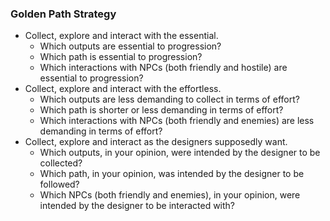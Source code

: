 ### Golden Path Strategy

- Collect, explore and interact with the essential.
    - Which outputs are essential to progression?
    - Which path is essential to progression?
    - Which interactions with NPCs (both friendly and hostile) are essential to progression?
- Collect, explore and interact with the effortless.
    - Which outputs are less demanding to collect in terms of effort?
    - Which path is shorter or less demanding in terms of effort?
    - Which interactions with NPCs (both friendly and enemies) are less demanding in terms of effort?
- Collect, explore and interact as the designers supposedly want.
    - Which outputs, in your opinion, were intended by the designer to be collected?
    - Which path, in your opinion, was intended by the designer to be followed?
    - Which NPCs (both friendly and enemies), in your opinion, were intended by the designer to be interacted with?
